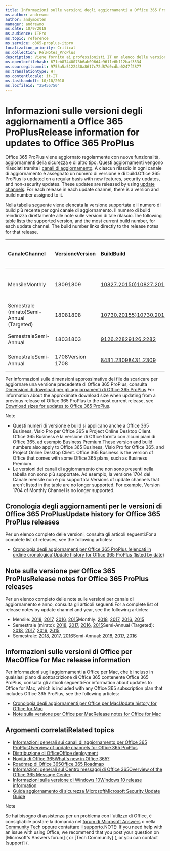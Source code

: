 ```yaml
---
title: Informazioni sulle versioni degli aggiornamenti a Office 365 ProPlus
ms.author: andrewmo
author: andymosten
manager: andrewmo
ms.date: 10/9/2018
ms.audience: ITPro
ms.topic: reference
ms.service: o365-proplus-itpro
localization_priority: Critical
ms.collection: RelNotes_ProPlus
description: Viene fornito ai professionisti IT un elenco delle versioni più recenti per Office 365 ProPlus per ciascun canale di aggiornamenti e collegamenti alle note sulle versioni e alla cronologia degli aggiornamenti
ms.openlocfilehash: 671eb87440073b6ab096d4e9611e6b112baf3534
ms.sourcegitcommit: 9755a5a5122430a8617c72d87d0cdba0247f2877
ms.translationtype: HT
ms.contentlocale: it-IT
ms.lasthandoff: 10/10/2018
ms.locfileid: "25456750"
---
```

# <a name="release-information-for-updates-to-office-365-proplus"></a><span data-ttu-id="d9d3e-103">Informazioni sulle versioni degli aggiornamenti a Office 365 ProPlus</span><span class="sxs-lookup"><span data-stu-id="d9d3e-103">Release information for updates to Office 365 ProPlus</span></span>

<span data-ttu-id="d9d3e-p101">Office 365 ProPlus viene aggiornato regolarmente con nuove funzionalità, aggiornamenti della sicurezza e di altro tipo. Questi aggiornamenti vengono rilasciati tramite i [canali di aggiornamento](https://docs.microsoft.com/DeployOffice/overview-of-update-channels-for-office-365-proplus). A ciascun rilascio in ogni canale di aggiornamento è assegnato un numero di versione e di build.</span><span class="sxs-lookup"><span data-stu-id="d9d3e-p101">Office 365 ProPlus is updated on a regular basis with new features, security updates, and non-security updates. These updates are released by using [update channels](https://docs.microsoft.com/DeployOffice/overview-of-update-channels-for-office-365-proplus). For each release in each update channel, there is a version and build number assigned to it.</span></span> 

<span data-ttu-id="d9d3e-p102">Nella tabella seguente viene elencata la versione supportata e il numero di build più recente per ogni canale di aggiornamento. Il numero di build reindirizza direttamente alle note sulle versioni di tale rilascio.</span><span class="sxs-lookup"><span data-stu-id="d9d3e-p102">The following table lists the supported version, and the most current build number, for each update channel. The build number links directly to the release notes for that release.</span></span> 

  
|<span data-ttu-id="d9d3e-109">**Canale**</span><span class="sxs-lookup"><span data-stu-id="d9d3e-109">**Channel**</span></span>|<span data-ttu-id="d9d3e-110">**Versione**</span><span class="sxs-lookup"><span data-stu-id="d9d3e-110">**Version**</span></span>|<span data-ttu-id="d9d3e-111">**Build**</span><span class="sxs-lookup"><span data-stu-id="d9d3e-111">**Build**</span></span>|<span data-ttu-id="d9d3e-112">**Data di rilascio**</span><span class="sxs-lookup"><span data-stu-id="d9d3e-112">**Release date**</span></span>|<span data-ttu-id="d9d3e-113">**Versione supportata fino a**</span><span class="sxs-lookup"><span data-stu-id="d9d3e-113">**Version supported until**</span></span>|
|:-----|:-----|:-----|:-----|:-----|
|<span data-ttu-id="d9d3e-114">Mensile</span><span class="sxs-lookup"><span data-stu-id="d9d3e-114">Monthly</span></span>  <br/> |<span data-ttu-id="d9d3e-115">1809</span><span class="sxs-lookup"><span data-stu-id="d9d3e-115">1809</span></span>  <br/> |[<span data-ttu-id="d9d3e-116">10827.20150)</span><span class="sxs-lookup"><span data-stu-id="d9d3e-116">10827.20150)</span></span>](monthly-channel-2018.md#version-1809-october-9)  <br/> | <span data-ttu-id="d9d3e-117">9 ottobre 2018</span><span class="sxs-lookup"><span data-stu-id="d9d3e-117">October 9, 2018</span></span>  <br/> |<span data-ttu-id="d9d3e-118">Viene rilasciata la versione 1810</span><span class="sxs-lookup"><span data-stu-id="d9d3e-118">Version 1808 is released</span></span> <br/>|
|<span data-ttu-id="d9d3e-119">Semestrale (mirato)</span><span class="sxs-lookup"><span data-stu-id="d9d3e-119">Semi-Annual (Targeted)</span></span>  <br/> |<span data-ttu-id="d9d3e-120">1808</span><span class="sxs-lookup"><span data-stu-id="d9d3e-120">1808</span></span>  <br/> |[<span data-ttu-id="d9d3e-121">10730.20155)</span><span class="sxs-lookup"><span data-stu-id="d9d3e-121">10730.20155)</span></span>](semi-annual-channel-targeted-2018.md#version-1808-october-9)  <br/> | <span data-ttu-id="d9d3e-122">9 ottobre 2018</span><span class="sxs-lookup"><span data-stu-id="d9d3e-122">October 9, 2018</span></span>  <br/> | <span data-ttu-id="d9d3e-123">13 marzo 2019</span><span class="sxs-lookup"><span data-stu-id="d9d3e-123">March 13, 2019</span></span> <br/>|
|<span data-ttu-id="d9d3e-124">Semestrale</span><span class="sxs-lookup"><span data-stu-id="d9d3e-124">Semi-Annual</span></span> <br/> |<span data-ttu-id="d9d3e-125">1803</span><span class="sxs-lookup"><span data-stu-id="d9d3e-125">1803</span></span>  <br/> | [<span data-ttu-id="d9d3e-126">9126.2282</span><span class="sxs-lookup"><span data-stu-id="d9d3e-126">9126.2282</span></span>](semi-annual-channel-2018.md#version-1803-october-9) <br/> |<span data-ttu-id="d9d3e-127">9 ottobre 2018</span><span class="sxs-lookup"><span data-stu-id="d9d3e-127">October 9, 2018</span></span>  <br/> | <span data-ttu-id="d9d3e-128">10 dicembre 2019</span><span class="sxs-lookup"><span data-stu-id="d9d3e-128">December 10, 2019</span></span> <br/>|
|<span data-ttu-id="d9d3e-129">Semestrale</span><span class="sxs-lookup"><span data-stu-id="d9d3e-129">Semi-Annual</span></span> <br/> |<span data-ttu-id="d9d3e-130">1708</span><span class="sxs-lookup"><span data-stu-id="d9d3e-130">Version 1708</span></span>  <br/> |[<span data-ttu-id="d9d3e-131">8431.2309</span><span class="sxs-lookup"><span data-stu-id="d9d3e-131">8431.2309</span></span>](semi-annual-channel-2018.md#version-1708-october-9)  <br/> |<span data-ttu-id="d9d3e-132">9 ottobre 2018</span><span class="sxs-lookup"><span data-stu-id="d9d3e-132">October 9, 2018</span></span>  <br/> | <span data-ttu-id="d9d3e-133">13 marzo 2019</span><span class="sxs-lookup"><span data-stu-id="d9d3e-133">March 13, 2019</span></span> <br/>|

<span data-ttu-id="d9d3e-134">Per informazioni sulle dimensioni approssimative dei file da scaricare per aggiornare una versione precedente di Office 365 ProPlus, consulta [Dimensioni di download per gli aggiornamenti di Office 365 ProPlus](download-sizes-office365-proplus-updates.md).</span><span class="sxs-lookup"><span data-stu-id="d9d3e-134">For information about the approximate download size when updating from a previous release of Office 365 ProPlus to the most current release, see [Download sizes for updates to Office 365 ProPlus](download-sizes-office365-proplus-updates.md).</span></span>

> [!NOTE]
> - <span data-ttu-id="d9d3e-p103">Questi numeri di versione e build si applicano anche a Office 365 Business, Visio Pro per Office 365 e Project Online Desktop Client. Office 365 Business è la versione di Office fornita con alcuni piani di Office 365, ad esempio Business Premium.</span><span class="sxs-lookup"><span data-stu-id="d9d3e-p103">These version and build numbers also apply to Office 365 Business, Visio Pro for Office 365, and Project Online Desktop Client. Office 365 Business is the version of Office that comes with some Office 365 plans, such as Business Premium.</span></span>
> - <span data-ttu-id="d9d3e-p104">Le versioni dei canali di aggiornamento che non sono presenti nella tabella non sono più supportate. Ad esempio, la versione 1704 del Canale mensile non è più supportata.</span><span class="sxs-lookup"><span data-stu-id="d9d3e-p104">Versions of update channels that aren't listed in the table are no longer supported. For example, Version 1704 of Monthly Channel is no longer supported.</span></span> 


## <a name="update-history-for-office-365-proplus-releases"></a><span data-ttu-id="d9d3e-139">Cronologia degli aggiornamenti per le versioni di Office 365 ProPlus</span><span class="sxs-lookup"><span data-stu-id="d9d3e-139">Update history for Office 365 ProPlus releases</span></span>

<span data-ttu-id="d9d3e-140">Per un elenco completo delle versioni, consulta gli articoli seguenti:</span><span class="sxs-lookup"><span data-stu-id="d9d3e-140">For a complete list of releases, see the following articles:</span></span>
 - [<span data-ttu-id="d9d3e-141">Cronologia degli aggiornamenti per Office 365 ProPlus (elencati in ordine cronologico)</span><span class="sxs-lookup"><span data-stu-id="d9d3e-141">Update history for Office 365 ProPlus (listed by date)</span></span>](update-history-office365-proplus-by-date.md)

## <a name="release-notes-for-office-365-proplus-releases"></a><span data-ttu-id="d9d3e-142">Note sulla versione per Office 365 ProPlus</span><span class="sxs-lookup"><span data-stu-id="d9d3e-142">Release notes for Office 365 ProPlus releases</span></span>

<span data-ttu-id="d9d3e-143">Per un elenco completo delle note sulle versioni per canale di aggiornamento e anno, consulta gli articoli seguenti:</span><span class="sxs-lookup"><span data-stu-id="d9d3e-143">For a complete list of release notes by update channel and year, see the following articles:</span></span>
 - <span data-ttu-id="d9d3e-144">Mensile: [2018](monthly-channel-2018.md), [2017](monthly-channel-2017.md), [2016](monthly-channel-2016.md), [2015](monthly-channel-2015.md)</span><span class="sxs-lookup"><span data-stu-id="d9d3e-144">Monthly: [2018](monthly-channel-2018.md), [2017](monthly-channel-2017.md), [2016](monthly-channel-2016.md), [2015](monthly-channel-2015.md)</span></span>
 - <span data-ttu-id="d9d3e-145">Semestrale (mirato): [2018](semi-annual-channel-targeted-2018.md), [2017](semi-annual-channel-targeted-2017.md), [2016](semi-annual-channel-targeted-2016.md), [2015](semi-annual-channel-targeted-2015.md)</span><span class="sxs-lookup"><span data-stu-id="d9d3e-145">Semi-Annual (Targeted): [2018](semi-annual-channel-targeted-2018.md), [2017](semi-annual-channel-targeted-2017.md), [2016](semi-annual-channel-targeted-2016.md), [2015](semi-annual-channel-targeted-2015.md)</span></span>
 - <span data-ttu-id="d9d3e-146">Semestrale: [2018](semi-annual-channel-2018.md), [2017](semi-annual-channel-2017.md), [2016](semi-annual-channel-2016.md)</span><span class="sxs-lookup"><span data-stu-id="d9d3e-146">Semi-Annual: [2018](semi-annual-channel-2018.md), [2017](semi-annual-channel-2017.md), [2016](semi-annual-channel-2016.md)</span></span>

## <a name="office-for-mac-release-information"></a><span data-ttu-id="d9d3e-147">Informazioni sulle versioni di Office per Mac</span><span class="sxs-lookup"><span data-stu-id="d9d3e-147">Office for Mac release information</span></span>

<span data-ttu-id="d9d3e-148">Per informazioni sugli aggiornamenti a Office per Mac, che è incluso in qualsiasi piano di sottoscrizione di Office 365 contenente Office 365 ProPlus, consulta gli articoli seguenti:</span><span class="sxs-lookup"><span data-stu-id="d9d3e-148">For information about updates to Office for Mac, which is included with any Office 365 subscription plan that includes Office 365 ProPlus, see the following articles:</span></span>
 - [<span data-ttu-id="d9d3e-149">Cronologia degli aggiornamenti per Office per Mac</span><span class="sxs-lookup"><span data-stu-id="d9d3e-149">Update history for Office for Mac</span></span>](update-history-office-for-mac.md)
 - [<span data-ttu-id="d9d3e-150">Note sulla versione per Office per Mac</span><span class="sxs-lookup"><span data-stu-id="d9d3e-150">Release notes for Office for Mac</span></span>](release-notes-office-for-mac.md)


## <a name="related-topics"></a><span data-ttu-id="d9d3e-151">Argomenti correlati</span><span class="sxs-lookup"><span data-stu-id="d9d3e-151">Related topics</span></span>

- [<span data-ttu-id="d9d3e-152">Informazioni generali sui canali di aggiornamento per Office 365 ProPlus</span><span class="sxs-lookup"><span data-stu-id="d9d3e-152">Overview of update channels for Office 365 ProPlus</span></span>](https://docs.microsoft.com/DeployOffice/overview-of-update-channels-for-office-365-proplus)
- [<span data-ttu-id="d9d3e-153">Distribuzione di Office</span><span class="sxs-lookup"><span data-stu-id="d9d3e-153">Office deployment</span></span>](https://docs.microsoft.com/deployoffice/)
- [<span data-ttu-id="d9d3e-154">Novità di Office 365</span><span class="sxs-lookup"><span data-stu-id="d9d3e-154">What's new in Office 365?</span></span>](https://support.office.com/article/95c8d81d-08ba-42c1-914f-bca4603e1426)
- [<span data-ttu-id="d9d3e-155">Roadmap di Office 365</span><span class="sxs-lookup"><span data-stu-id="d9d3e-155">Office 365 Roadmap</span></span>](https://products.office.com/business/office-365-roadmap)
- [<span data-ttu-id="d9d3e-156">Informazioni generali sul Centro messaggi di Office 365</span><span class="sxs-lookup"><span data-stu-id="d9d3e-156">Overview of the Office 365 Message Center</span></span>](https://support.office.com/article/38fb3333-bfcc-4340-a37b-deda509c2093)
- [<span data-ttu-id="d9d3e-157">Informazioni sulla versione di Windows 10</span><span class="sxs-lookup"><span data-stu-id="d9d3e-157">Windows 10 release information</span></span>](https://www.microsoft.com/itpro/windows-10/release-information)
- [<span data-ttu-id="d9d3e-158">Guida aggiornamento di sicurezza Microsoft</span><span class="sxs-lookup"><span data-stu-id="d9d3e-158">Microsoft Security Update Guide</span></span>](https://portal.msrc.microsoft.com/)

> [!NOTE]
> <span data-ttu-id="d9d3e-159">Se hai bisogno di assistenza per un problema con l'utilizzo di Office, è consigliabile postare la domanda nel [forum di Microsoft Answers](https://answers.microsoft.com/) o nella [Community Tech](https://techcommunity.microsoft.com/) oppure contattare [il supporto](https://support.microsoft.com/contactus).</span><span class="sxs-lookup"><span data-stu-id="d9d3e-159">NOTE: If you need help with an issue with using Office, we recommend that you post your question on [Microsoft's Answers forum] ([](https://answers.microsoft.com/) or [Tech Community] ([](https://techcommunity.microsoft.com/), or you can contact [support] ([](https://support.microsoft.com/contactus).</span></span>
